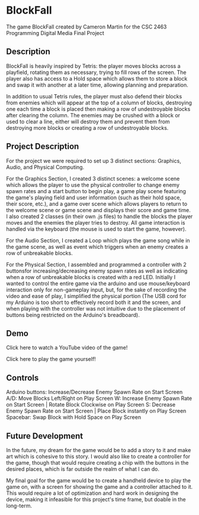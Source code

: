 # BlockFall

 The game BlockFall created by Cameron Martin for the CSC 2463 Programming Digital Media Final Project

## Description

 BlockFall is heavily inspired by Tetris: the player moves blocks across a playfield, rotating them as necessary, trying to fill rows of the screen. The player also has access to a Hold space which allows them to store a block and swap it with another at a later time, allowing planning and preparation.
 
 In addition to usual Tetris rules, the player must also defend their blocks from enemies which will appear at the top of a column of blocks, destroying one each time a block is placed then making a row of undestroyable blocks after clearing the column. The enemies may be crushed with a block or used to clear a line, either will destroy them and prevent them from destroying more blocks or creating a row of undestroyable blocks.

 ## Project Description
 
 For the project we were required to set up 3 distinct sections: Graphics, Audio, and Physical Computing.

 For the Graphics Section, I created 3 distinct scenes: a welcome scene which allows the player to use the physical controller to change enemy spawn rates and a start button to begin play, a game play scene featuring the game's playing field and user information (such as their hold space, their score, etc.), and a game over scene which allows players to return to the welcome scene or game scene and displays their score and game time. I also created 2 classes (in their own .js files) to handle the blocks the player moves and the enemies the player tries to destroy.
 All game interaction is handled via the keyboard (the mouse is used to start the game, however).

 For the Audio Section, I created a Loop which plays the game song while in the game scene, as well as event which triggers when an enemy creates a row of unbreakable blocks.

 For the Physical Section, I assembled and programmed a controller with 2 buttonsfor increasing/decreasing enemy spawn rates as well as indicating when a row of unbreakable blocks is created with a red LED. Initially I wanted to control the entire game via the arduino and use mouse/keyboard interaction only for non-gameplay input, but, for the sake of recording the video and ease of play, I simplified the physical portion (The USB cord for my Arduino is too short to effectively record both it and the screen, and when playing with the controller was not intuitive due to the placement of buttons being restricted on the Arduino's breadboard).

## Demo

 Click here to watch a YouTube video of the game!
 
 Click here to play the game yourself!

## Controls

 Arduino buttons: Increase/Decrease Enemy Spawn Rate on Start Screen
 A/D: Move Blocks Left/Right on Play Screen
 W: Increase Enemy Spawn Rate on Start Screen | Rotate Block Clockwise on Play Screen
 S: Decrease Enemy Spawn Rate on Start Screen | Place Block instantly on Play Screen
 Spacebar: Swap Block with Hold Space on Play Screen

 ## Future Development
 
 In the future, my dream for the game would be to add a story to it and make art which is cohesive to this story. I would also like to create a controller for the game, though that would require creating a chip with the buttons in the desired places, which is far outside the realm of what I can do.

 My final goal for the game would be to create a handheld device to play the game on,  with a screen for showing the game and a controller attached to it. This would require a lot of optimization and hard work in designing the device, making it infeasible for this project's time frame, but doable in the long-term.

